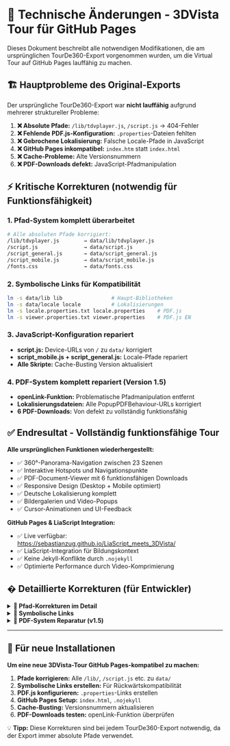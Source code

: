 # 🔧 Technische Änderungen - 3DVista Tour für GitHub Pages

Dieses Dokument beschreibt alle notwendigen Modifikationen, die am ursprünglichen TourDe360-Export vorgenommen wurden, um die Virtual Tour auf GitHub Pages lauffähig zu machen.

## 🏗️ Hauptprobleme des Original-Exports

Der ursprüngliche TourDe360-Export war **nicht lauffähig** aufgrund mehrerer struktureller Probleme:

1. **❌ Absolute Pfade:** `/lib/tdvplayer.js`, `/script.js` → 404-Fehler
2. **❌ Fehlende PDF.js-Konfiguration:** `.properties`-Dateien fehlten
3. **❌ Gebrochene Lokalisierung:** Falsche Locale-Pfade in JavaScript
4. **❌ GitHub Pages inkompatibel:** `index.htm` statt `index.html`
5. **❌ Cache-Probleme:** Alte Versionsnummern
6. **❌ PDF-Downloads defekt:** JavaScript-Pfadmanipulation

## ⚡ Kritische Korrekturen (notwendig für Funktionsfähigkeit)

### 1. **Pfad-System komplett überarbeitet**
```bash
# Alle absoluten Pfade korrigiert:
/lib/tdvplayer.js        → data/lib/tdvplayer.js
/script.js               → data/script.js  
/script_general.js       → data/script_general.js
/script_mobile.js        → data/script_mobile.js
/fonts.css               → data/fonts.css
```

### 2. **Symbolische Links für Kompatibilität**
```bash
ln -s data/lib lib                # Haupt-Bibliotheken
ln -s data/locale locale          # Lokalisierungen
ln -s locale.properties.txt locale.properties    # PDF.js
ln -s viewer.properties.txt viewer.properties    # PDF.js EN
```

### 3. **JavaScript-Konfiguration repariert**
- **script.js:** Device-URLs von `/` zu `data/` korrigiert
- **script_mobile.js + script_general.js:** Locale-Pfade repariert
- **Alle Skripte:** Cache-Busting Version aktualisiert

### 4. **PDF-System komplett repariert (Version 1.5)**
- **openLink-Funktion:** Problematische Pfadmanipulation entfernt
- **Lokalisierungsdateien:** Alle PopupPDFBehaviour-URLs korrigiert
- **6 PDF-Downloads:** Von defekt zu vollständig funktionsfähig

## ✅ Endresultat - Vollständig funktionsfähige Tour

**Alle ursprünglichen Funktionen wiederhergestellt:**
- ✅ 360°-Panorama-Navigation zwischen 23 Szenen
- ✅ Interaktive Hotspots und Navigationspunkte  
- ✅ PDF-Document-Viewer mit 6 funktionsfähigen Downloads
- ✅ Responsive Design (Desktop + Mobile optimiert)
- ✅ Deutsche Lokalisierung komplett
- ✅ Bildergalerien und Video-Popups
- ✅ Cursor-Animationen und UI-Feedback

**GitHub Pages & LiaScript Integration:**
- ✅ Live verfügbar: https://sebastianzug.github.io/LiaScript_meets_3DVista/
- ✅ LiaScript-Integration für Bildungskontext
- ✅ Keine Jekyll-Konflikte durch `.nojekyll`
- ✅ Optimierte Performance durch Video-Komprimierung

## � Detaillierte Korrekturen (für Entwickler)

<details>
<summary><strong>🔧 Pfad-Korrekturen im Detail</strong></summary>

### index.html (ursprünglich index.htm)
```html
<!-- Absolute Pfade (Original) -->
<script src="/lib/tdvplayer.js?v=1756890344179"></script>
<script src="/script.js?v=1756890344179"></script>

<!-- Relative Pfade (Korrigiert) -->  
<script src="data/lib/tdvplayer.js?v=1756890344180"></script>
<script src="data/script.js?v=1756890344180"></script>
```

### data/script.js
```javascript
// Gebrochene Device-URLs (Original)
"devicesUrl": {
    "general": "script_general.js?v=1756890344179",
    "mobile": "script_mobile.js?v=1756890344179"
}

// Funktionsfähige Pfade (Korrigiert)
"devicesUrl": {
    "general": "data/script_general.js?v=1756890344180", 
    "mobile": "data/script_mobile.js?v=1756890344180"
}
```

</details>

<details>
<summary><strong>🔗 Symbolische Links</strong></summary>

```bash
# Rückwärtskompatibilität für hardcodierte Pfade
ln -s data/lib lib
ln -s data/locale locale

# PDF.js-Konfiguration
cd data/lib/pdfjs/web/locale/
ln -sf locale.properties.txt locale.properties
cd en-US/
ln -sf viewer.properties.txt viewer.properties
```

</details>

<details>
<summary><strong>📄 PDF-System Reparatur (v1.5)</strong></summary>

### JavaScript openLink-Funktion korrigiert:
```javascript
// DEFEKT: Machte relative zu absoluten Pfaden
if(c&&b=='_blank'){a['startsWith']('data/files/')&&(a='/'+a);

// REPARIERT: Pfade unverändert lassen  
if(c&&b=='_blank'){if(a['startsWith']('//'))a='https:'+a;
```

### Lokalisierungsdateien repariert:
```txt
# 6 PopupPDFBehaviour-URLs korrigiert:
files/Anleitung_Arduino_de.pdf → data/files/Anleitung_Arduino_de.pdf
files/Praktikumsanleitung_Teil1_Einführung&Grundlagen_de.pdf → data/files/Praktikumsanleitung_Teil1_Einführung&Grundlagen_de.pdf
[...weitere 4 PDFs...]
```

</details>

---

## 🚀 Für neue Installationen

**Um eine neue 3DVista-Tour GitHub Pages-kompatibel zu machen:**

1. **Pfade korrigieren:** Alle `/lib/`, `/script.js` etc. zu `data/` 
2. **Symbolische Links erstellen:** Für Rückwärtskompatibilität
3. **PDF.js konfigurieren:** `.properties`-Links erstellen
4. **GitHub Pages Setup:** `index.html`, `.nojekyll`
5. **Cache-Busting:** Versionsnummern aktualisieren
6. **PDF-Downloads testen:** openLink-Funktion überprüfen

💡 **Tipp:** Diese Korrekturen sind bei jedem TourDe360-Export notwendig, da der Export immer absolute Pfade verwendet.